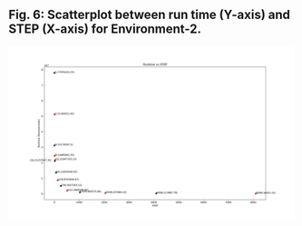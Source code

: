 ## Fig. 6: Scatterplot between run time (Y-axis) and STEP (X-axis) for Environment-2.

[![Image Alt Text](https://github.com/adeepak7/Evidence_for_Caching_Cacheline_Size_and_Data_Prefetching/blob/main/src/prefetching_demonstration/results/Figure_Testing_Environment_2.png)](https://github.com/adeepak7/Evidence_for_Caching_Cacheline_Size_and_Data_Prefetching)
